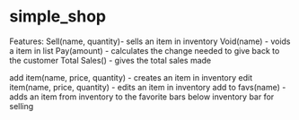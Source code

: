 # simple_shop

Features: 
Sell(name, quantity)- sells an item in inventory 
Void(name) - voids a item in list 
Pay(amount) - calculates the change needed to give back to the customer
Total Sales() - gives the total sales made 

add item(name, price, quantity) - creates an item in inventory
edit item(name, price, quantity) - edits an item in inventory
add to favs(name) - adds an item from inventory to the favorite bars below inventory bar for selling

